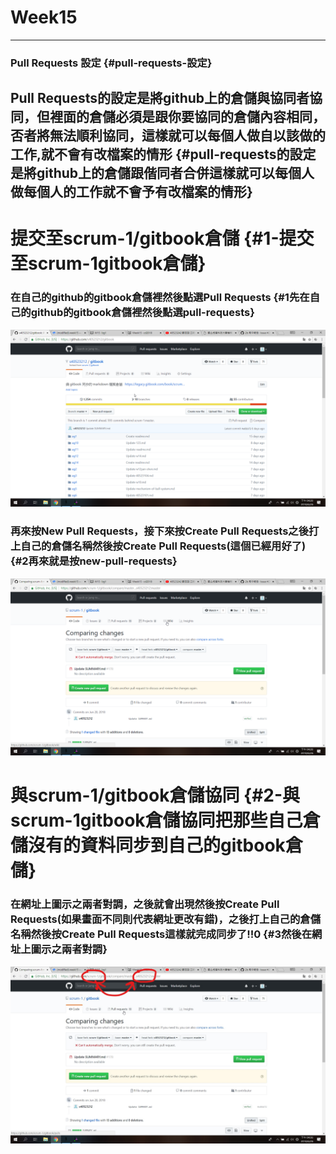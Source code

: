 # Week15

---

### **Pull Requests 設定** {#pull-requests-設定}

## Pull Requests的設定是將github上的倉儲與協同者協同，但裡面的倉儲必須是跟你要協同的倉儲內容相同，否者將無法順利協同，這樣就可以每個人做自以該做的工作,就不會有改檔案的情形 {#pull-requests的設定是將github上的倉儲跟偕同者合併這樣就可以每個人做每個人的工作就不會予有改檔案的情形}

# **提交至scrum-1/gitbook倉儲** {#1-提交至scrum-1gitbook倉儲}

### 在自己的github的gitbook倉儲裡然後點選Pull Requests {#1先在自己的github的gitbook倉儲裡然後點選pull-requests}

![](/assets/123)

### 再來按New Pull Requests，接下來按Create Pull Requests之後打上自己的倉儲名稱然後按Create Pull Requests\(這個已經用好了\) {#2再來就是按new-pull-requests}

![](/assets/000)

# 與scrum-1/gitbook倉儲協同 {#2-與scrum-1gitbook倉儲協同把那些自己倉儲沒有的資料同步到自己的gitbook倉儲}

### 在網址上圖示之兩者對調，之後就會出現然後按Create Pull Requests\(如果畫面不同則代表網址更改有錯\)，之後打上自己的倉儲名稱然後按Create Pull Requests這樣就完成同步了!!0 {#3然後在網址上圖示之兩者對調}

![](/assets/Inkedchrome_2018-06-26_16-36-21_LI.jpg)

